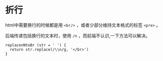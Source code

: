 # 折行

html中需要换行的时候都是用 `<br/>` ，或者少部分维持文本格式的标签 `<pre>` 。

后端传递包括换行的文本时，使用 `/n` ，而前端不认识,一下方法可以解决。

    replacenNtoBr (str = ' ') {
      return str.replace(/\\n/g, '</br>')
    }
